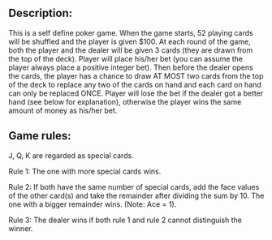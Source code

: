 ## Description:
This is a self define poker game. When the game starts, 52 playing cards will be shuffled and the
player is given $100. At each round of the game, both the player and the dealer will be
given 3 cards (they are drawn from the top of the deck). Player will place his/her bet
(you can assume the player always place a positive integer bet). Then before the dealer
opens the cards, the player has a chance to draw AT MOST two cards from the top of
the deck to replace any two of the cards on hand and each card on hand can only be
replaced ONCE. Player will lose the bet if the dealer got a better hand (see below for
explanation), otherwise the player wins the same amount of money as his/her bet.

## Game rules:
J, Q, K are regarded as special cards.

Rule 1: The one with more special cards wins.

Rule 2: If both have the same number of special cards, add the face values of the other
card(s) and take the remainder after dividing the sum by 10. The one with a bigger
remainder wins. (Note: Ace = 1).

Rule 3: The dealer wins if both rule 1 and rule 2 cannot distinguish the winner.
